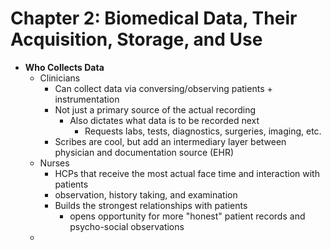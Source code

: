 # Chapter 2: Biomedical Data, Their Acquisition, Storage, and Use 
* **Who Collects Data**
	* Clinicians
		* Can collect data via conversing/observing patients + instrumentation
		* Not just a primary source of the actual recording
			* Also dictates what data is to be recorded next
				* Requests labs, tests, diagnostics, surgeries, imaging, etc.
		* Scribes are cool, but add an intermediary layer between physician and documentation source (EHR)
	* Nurses
		* HCPs that receive the most actual face time and interaction with patients
		* observation, history taking, and examination
		* Builds the strongest relationships with patients
			* opens opportunity for more "honest" patient records and psycho-social observations
	*  
<!--stackedit_data:
eyJoaXN0b3J5IjpbNzAxMjU3MjAzLC03OTE1ODk0MThdfQ==
-->
